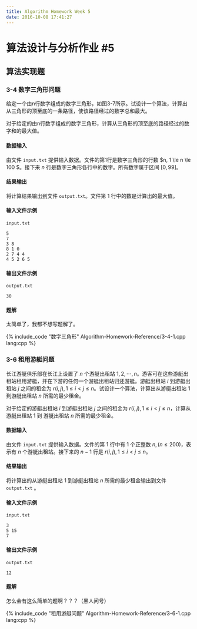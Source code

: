 ```yaml
---
title: Algorithm Homework Week 5
date: 2016-10-08 17:41:27
---
```


# 算法设计与分析作业 #5

## 算法实现题

### 3-4 数字三角形问题

给定一个由n行数字组成的数字三角形，如图3-7所示。试设计一个算法，计算出从三角形的顶至底的一条路径，使该路径经过的数字总和最大。

对于给定的由n行数字组成的数字三角形，计算从三角形的顶至底的路径经过的数字和的最大值。

#### 数据输入

由文件 `input.txt` 提供输入数据。文件的第1行是数字三角形的行数 $n, 1 \le n \le 100 $。接下来 $n$ 行是数字三角形各行中的数字。所有数字属于区间 $[0, 99]$。

#### 结果输出

将计算结果输出到文件 `output.txt`。文件第 1 行中的数是计算出的最大值。

#### 输入文件示例

`input.txt`

```
5
7
3 8
8 1 0
2 7 4 4
4 5 2 6 5
```

#### 输出文件示例

`output.txt`

```
30
```

#### 题解

太简单了，我都不想写题解了。

{% include_code "数字三角形" Algorithm-Homework-Reference/3-4-1.cpp lang:cpp %}

### 3-6 租用游艇问题

长江游艇俱乐部在长江上设置了 $n$ 个游艇出租站 $1, 2, \cdots, n$。游客可在这些游艇出租站租用游艇，并在下游的任何一个游艇出租站归还游艇。游艇出租站 $i$ 到游艇出租站 $j$ 之间的租金为 $r(i, j), 1 \le i \lt j \le n$。试设计一个算法，计算出从游艇出租站 1 到游艇出租站 $n$ 所需的最少租金。

对于给定的游艇出租站 $i$ 到游艇出租站 $j$ 之间的租金为 $r(i, j), 1 \le i \lt j \le n$，计算从游艇出租站 1 到 游艇出租站 $n$ 所需的最少租金。

#### 数据输入

由文件 `input.txt` 提供输入数据。文件的第 1 行中有 1 个正整数 $n, (n \le 200)$，表示有 $n$ 个游艇出租站。接下来的 $n - 1$ 行是 $r(i, j), 1 \le i \lt j \le n$。

#### 结果输出

将计算出的从游艇出租站 1 到游艇出租站 $n$ 所需的最少租金输出到文件 `output.txt` 。

#### 输入文件示例

`input.txt`

```
3
5 15
7
```

#### 输出文件示例

`output.txt`

```
12
```

#### 题解

怎么会有这么简单的题啊？？？（黑人问号）

{% include_code "租用游艇问题" Algorithm-Homework-Reference/3-6-1.cpp lang:cpp %}
